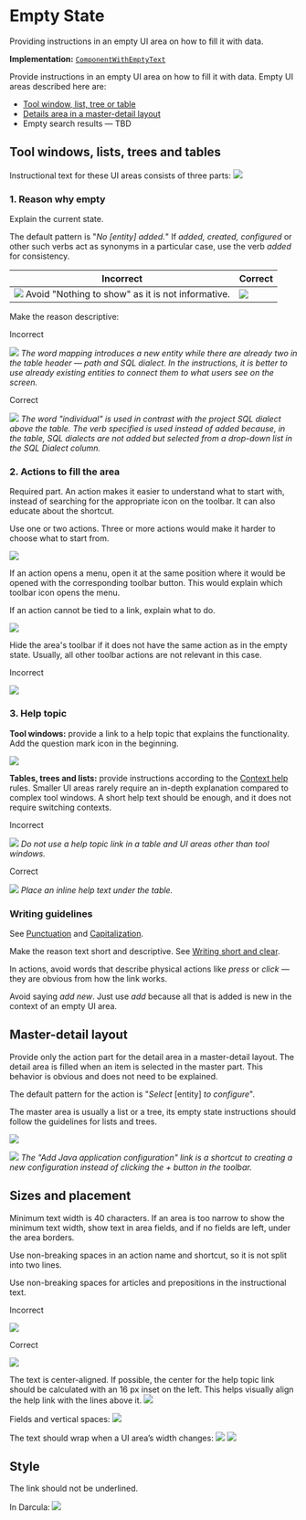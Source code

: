 <!-- Copyright 2000-2024 JetBrains s.r.o. and contributors. Use of this source code is governed by the Apache 2.0 license. -->

# Empty State

<link-summary>Providing instructions in an empty UI area on how to fill it with data.</link-summary>

<tldr>

**Implementation:** [`ComponentWithEmptyText`](%gh-ic%/platform/platform-api/src/com/intellij/util/ui/ComponentWithEmptyText.java)

</tldr>

Provide instructions in an empty UI area on how to fill it with data. Empty UI areas described here are:
* [Tool window, list, tree or table](#tool-windows-lists-trees-and-tables)
* [Details area in a master-detail layout](#master-detail-layout)
* Empty search results — TBD


## Tool windows, lists, trees and&nbsp;tables
Instructional text for these UI areas consists of three parts:
![](database-tw-callouts.png)


### 1. Reason why empty

Explain the current state.

The default pattern is "_No [entity] added._" If _added, created, configured_ or other such verbs act as synonyms in a particular case, use the verb _added_ for consistency.

| <format color="Red" style="bold">Incorrect</format>                         | <format color="Green" style="bold">Correct</format> |
|-----------------------------------------------------------------------------|-----------------------------------------------------|
| ![](libraries-before.png) Avoid "Nothing to show" as it is not informative. | ![](libraries-after.png)                            |

Make the reason descriptive:

<format color="Red" style="bold">Incorrect</format>

![](sql-dialect-before.png)
*The word mapping introduces a new entity while there are already two in the table header — path and SQL dialect. In the instructions, it is better to use already existing entities to connect them to what users see on the screen.*

<format color="Green" style="bold">Correct</format>

![](sql-dialect-after.png)
*The word "individual" is used in contrast with the project SQL dialect above the table. The verb specified is used instead of added because, in the table, SQL dialects are not added but selected from a drop-down list in the SQL Dialect column.*


### 2. Actions to fill the area

Required part. An action makes it easier to understand what to start with, instead of searching for the appropriate icon on the toolbar. It can also educate about the shortcut.

Use one or two actions. Three or more actions would make it harder to choose what to start from.

![](maven-tw.png)

If an action opens a menu, open it at the same position where it would be opened with the corresponding toolbar button. This would explain which toolbar icon opens the menu.


If an action cannot be tied to a link, explain  what to do.

![](todo-tw.png)

Hide the area's toolbar if it does not have the same action as in the empty state. Usually, all other toolbar actions are not relevant in this case.

<format color="Red" style="bold">Incorrect</format>

![](todo-tw-toolbar-incorrect.png)


### 3. Help topic

**Tool windows:** provide a link to a help topic that explains the functionality. Add the question mark icon in the beginning.

![](empty_state_database-tw-segment.png)

**Tables, trees and lists:** provide instructions according to the [Context help](context_help.md) rules. Smaller UI areas rarely require an in-depth explanation compared to complex tool windows. A short help text should be enough, and it does not require switching contexts.

<format color="Red" style="bold">Incorrect</format>

![](todo-filters-incorrect.png)
*Do not use a help topic link in a table and UI areas other than tool windows.*

<format color="Green" style="bold">Correct</format>

![](todo-filters-correct.png)
*Place an inline help text under the table.*


### Writing guidelines

See [Punctuation](punctuation.md) and [Capitalization](capitalization.md).

Make the reason text short and descriptive. See [Writing short and clear](writing_short.md).

In actions, avoid words that describe physical actions like _press_ or _click_ — they are obvious from how the link works.

Avoid saying _add new_. Just use _add_ because all that is added is new in the context of an empty UI area.


## Master-detail layout
Provide only the action part for the detail area in a master-detail layout. The detail area is filled when an item is selected in the master part. This behavior is obvious and does not need to be explained.

The default pattern for the action is "_Select_ [entity] _to configure_".

The master area is usually a list or a tree, its empty state instructions should follow the guidelines for lists and trees.

![](app-servers.png)

![](run-configs.png)
*The "Add Java application configuration" link is a shortcut to creating a new configuration instead of clicking the + button in the toolbar.*


## Sizes and placement
Minimum text width is 40 characters. If an area is too narrow to show the minimum text width, show text in area fields, and if no fields are left, under the area borders.

Use non-breaking spaces in an action name and shortcut, so it is not split into two lines.

Use non-breaking spaces for articles and prepositions in the instructional text.

<format color="Red" style="bold">Incorrect</format>

![](nbsp-incorrect.png)

<format color="Green" style="bold">Correct</format>

![](nbsp-correct.png)

The text is center-aligned. If possible, the center for the help topic link should be calculated with an 16 px inset on the left. This helps visually align the help link with the lines above it.
![](database-tw-markup1.png)

Fields and vertical spaces:
![](database-tw-markup2.png)

The text should wrap when a UI area’s width changes:
![](database-tw-horizontal.png)
![](database-tw.png)


## Style

The link should not be underlined.

In Darcula:
![](database-tw-darcula.png)


